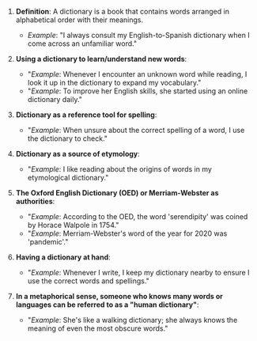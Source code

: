 1. **Definition**: A dictionary is a book that contains words arranged in alphabetical order with their meanings.
   - *Example*: "I always consult my English-to-Spanish dictionary when I come across an unfamiliar word."

2. **Using a dictionary to learn/understand new words**:
   - "*Example*: Whenever I encounter an unknown word while reading, I look it up in the dictionary to expand my vocabulary."
   - "*Example*: To improve her English skills, she started using an online dictionary daily."

3. **Dictionary as a reference tool for spelling**:
   - "*Example*: When unsure about the correct spelling of a word, I use the dictionary to check."

4. **Dictionary as a source of etymology**:
   - "*Example*: I like reading about the origins of words in my etymological dictionary."

5. **The Oxford English Dictionary (OED) or Merriam-Webster as authorities**:
   - "*Example*: According to the OED, the word 'serendipity' was coined by Horace Walpole in 1754."
   - "*Example*: Merriam-Webster's word of the year for 2020 was 'pandemic'."

6. **Having a dictionary at hand**:
   - "*Example*: Whenever I write, I keep my dictionary nearby to ensure I use the correct words and spellings."

7. **In a metaphorical sense, someone who knows many words or languages can be referred to as a "human dictionary"**:
   - "*Example*: She's like a walking dictionary; she always knows the meaning of even the most obscure words."